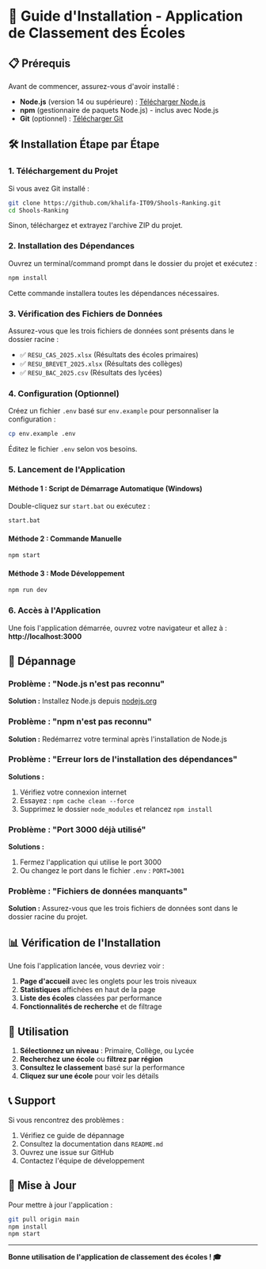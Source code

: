 # 🚀 Guide d'Installation - Application de Classement des Écoles

## 📋 Prérequis

Avant de commencer, assurez-vous d'avoir installé :

- **Node.js** (version 14 ou supérieure) : [Télécharger Node.js](https://nodejs.org/)
- **npm** (gestionnaire de paquets Node.js) - inclus avec Node.js
- **Git** (optionnel) : [Télécharger Git](https://git-scm.com/)

## 🛠️ Installation Étape par Étape

### 1. Téléchargement du Projet

Si vous avez Git installé :
```bash
git clone https://github.com/khalifa-IT09/Shools-Ranking.git
cd Shools-Ranking
```

Sinon, téléchargez et extrayez l'archive ZIP du projet.

### 2. Installation des Dépendances

Ouvrez un terminal/command prompt dans le dossier du projet et exécutez :

```bash
npm install
```

Cette commande installera toutes les dépendances nécessaires.

### 3. Vérification des Fichiers de Données

Assurez-vous que les trois fichiers de données sont présents dans le dossier racine :

- ✅ `RESU_CAS_2025.xlsx` (Résultats des écoles primaires)
- ✅ `RESU_BREVET_2025.xlsx` (Résultats des collèges)
- ✅ `RESU_BAC_2025.csv` (Résultats des lycées)

### 4. Configuration (Optionnel)

Créez un fichier `.env` basé sur `env.example` pour personnaliser la configuration :

```bash
cp env.example .env
```

Éditez le fichier `.env` selon vos besoins.

### 5. Lancement de l'Application

#### Méthode 1 : Script de Démarrage Automatique (Windows)
Double-cliquez sur `start.bat` ou exécutez :
```bash
start.bat
```

#### Méthode 2 : Commande Manuelle
```bash
npm start
```

#### Méthode 3 : Mode Développement
```bash
npm run dev
```

### 6. Accès à l'Application

Une fois l'application démarrée, ouvrez votre navigateur et allez à :
**http://localhost:3000**

## 🔧 Dépannage

### Problème : "Node.js n'est pas reconnu"
**Solution :** Installez Node.js depuis [nodejs.org](https://nodejs.org/)

### Problème : "npm n'est pas reconnu"
**Solution :** Redémarrez votre terminal après l'installation de Node.js

### Problème : "Erreur lors de l'installation des dépendances"
**Solutions :**
1. Vérifiez votre connexion internet
2. Essayez : `npm cache clean --force`
3. Supprimez le dossier `node_modules` et relancez `npm install`

### Problème : "Port 3000 déjà utilisé"
**Solutions :**
1. Fermez l'application qui utilise le port 3000
2. Ou changez le port dans le fichier `.env` : `PORT=3001`

### Problème : "Fichiers de données manquants"
**Solution :** Assurez-vous que les trois fichiers de données sont dans le dossier racine du projet.

## 📊 Vérification de l'Installation

Une fois l'application lancée, vous devriez voir :

1. **Page d'accueil** avec les onglets pour les trois niveaux
2. **Statistiques** affichées en haut de la page
3. **Liste des écoles** classées par performance
4. **Fonctionnalités de recherche** et de filtrage

## 🚀 Utilisation

1. **Sélectionnez un niveau** : Primaire, Collège, ou Lycée
2. **Recherchez une école** ou **filtrez par région**
3. **Consultez le classement** basé sur la performance
4. **Cliquez sur une école** pour voir les détails

## 📞 Support

Si vous rencontrez des problèmes :

1. Vérifiez ce guide de dépannage
2. Consultez la documentation dans `README.md`
3. Ouvrez une issue sur GitHub
4. Contactez l'équipe de développement

## 🔄 Mise à Jour

Pour mettre à jour l'application :

```bash
git pull origin main
npm install
npm start
```

---

**Bonne utilisation de l'application de classement des écoles ! 🎓**




